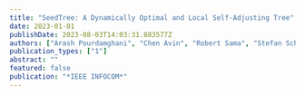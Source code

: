 ```yaml
---
title: "SeedTree: A Dynamically Optimal and Local Self-Adjusting Tree"
date: 2023-01-01
publishDate: 2023-08-03T14:03:31.883577Z
authors: ["Arash Pourdamghani", "Chen Avin", "Robert Sama", "Stefan Schmid"]
publication_types: ["1"]
abstract: ""
featured: false
publication: "*IEEE INFOCOM*"
---
```


